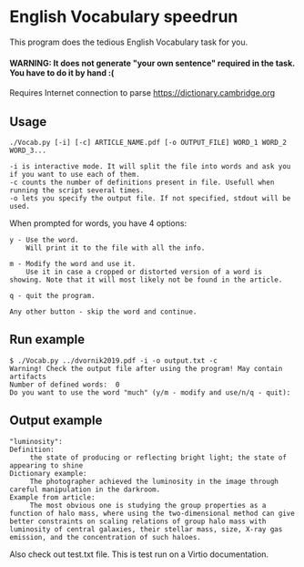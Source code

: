 # English Vocabulary speedrun

This program does the tedious English Vocabulary task for you.
#### WARNING: It does not generate "your own sentence" required in the task. You have to do it by hand :(

Requires Internet connection to parse https://dictionary.cambridge.org

## Usage
`./Vocab.py [-i] [-c] ARTICLE_NAME.pdf [-o OUTPUT_FILE] WORD_1 WORD_2 WORD_3...`
```
-i is interactive mode. It will split the file into words and ask you if you want to use each of them.
-c counts the number of definitions present in file. Usefull when running the script several times.
-o lets you specify the output file. If not specified, stdout will be used.
```

When prompted for words, you have 4 options:
```
y - Use the word.
    Will print it to the file with all the info.

m - Modify the word and use it.
    Use it in case a cropped or distorted version of a word is showing. Note that it will most likely not be found in the article.

q - quit the program.

Any other button - skip the word and continue.
```

## Run example
```
$ ./Vocab.py ../dvornik2019.pdf -i -o output.txt -c
Warning! Check the output file after using the program! May contain artifacts
Number of defined words:  0
Do you want to use the word "much" (y/m - modify and use/n/q - quit):
```

## Output example
```
"luminosity":
Definition:
     the state of producing or reflecting bright light; the state of appearing to shine
Dictionary example:
     The photographer achieved the luminosity in the image through careful manipulation in the darkroom.
Example from article:
     The most obvious one is studying the group properties as a function of halo mass, where using the two-dimensional method can give better constraints on scaling relations of group halo mass with luminosity of central galaxies, their stellar mass, size, X-ray gas emission, and the concentration of such haloes.
```

Also check out test.txt file. This is test run on a Virtio documentation.
